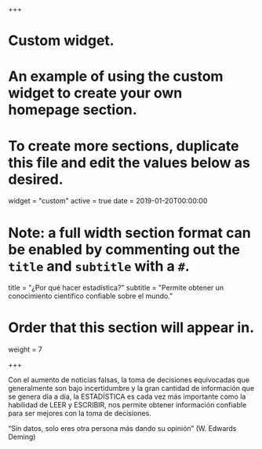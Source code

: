 +++
# Custom widget.
# An example of using the custom widget to create your own homepage section.
# To create more sections, duplicate this file and edit the values below as desired.
widget = "custom"
active = true
date = 2019-01-20T00:00:00

# Note: a full width section format can be enabled by commenting out the `title` and `subtitle` with a `#`.
title = "¿Por qué hacer estadística?"
subtitle = "Permite obtener un conocimiento científico confiable sobre el mundo."

# Order that this section will appear in.
weight = 7

+++

Con el aumento de noticias falsas, la toma de decisiones equivocadas que generalmente son bajo incertidumbre y la gran cantidad de información que se genera día a día, la ESTADÍSTICA es cada vez más importante como la habilidad de LEER y ESCRIBIR, nos permite obtener información confiable para ser mejores con la toma de decisiones.

“Sin datos, solo eres otra persona más dando su opinión” (W. Edwards Deming)
